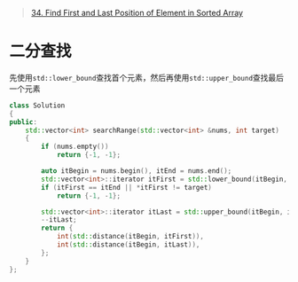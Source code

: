 > [34. Find First and Last Position of Element in Sorted Array](https://leetcode.cn/problems/find-first-and-last-position-of-element-in-sorted-array/)

# 二分查找
先使用`std::lower_bound`查找首个元素，然后再使用`std::upper_bound`查找最后一个元素

```C++
class Solution
{
public:
	std::vector<int> searchRange(std::vector<int> &nums, int target)
	{
		if (nums.empty())
			return {-1, -1};

		auto itBegin = nums.begin(), itEnd = nums.end();
		std::vector<int>::iterator itFirst = std::lower_bound(itBegin, itEnd, target);
		if (itFirst == itEnd || *itFirst != target)
			return {-1, -1};

		std::vector<int>::iterator itLast = std::upper_bound(itBegin, itEnd, target);
		--itLast;
		return {
			int(std::distance(itBegin, itFirst)),
			int(std::distance(itBegin, itLast)),
		};
	}
};
```